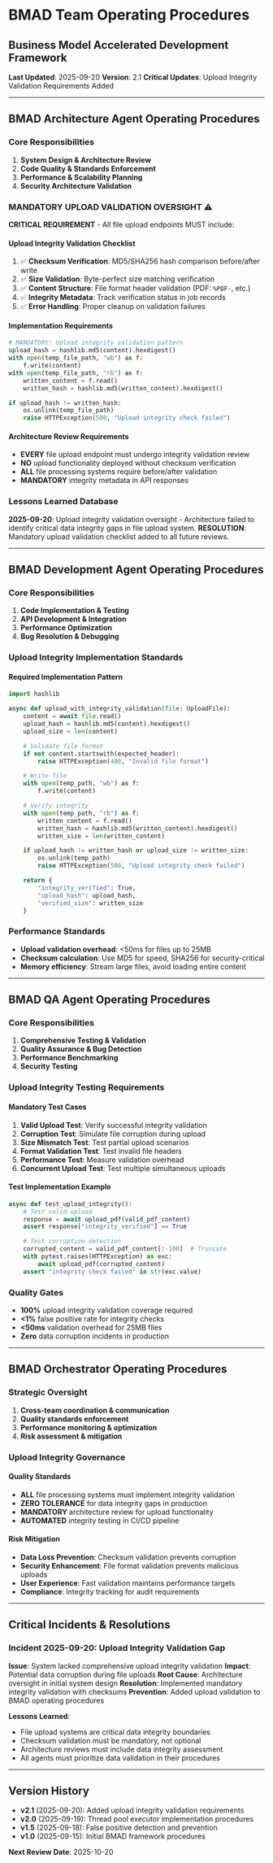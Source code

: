 # BMAD Team Operating Procedures
## Business Model Accelerated Development Framework

**Last Updated**: 2025-09-20
**Version**: 2.1
**Critical Updates**: Upload Integrity Validation Requirements Added

---

## BMAD Architecture Agent Operating Procedures

### Core Responsibilities
1. **System Design & Architecture Review**
2. **Code Quality & Standards Enforcement**
3. **Performance & Scalability Planning**
4. **Security Architecture Validation**

### MANDATORY UPLOAD VALIDATION OVERSIGHT ⚠️
**CRITICAL REQUIREMENT** - All file upload endpoints MUST include:

#### Upload Integrity Validation Checklist
1. ✅ **Checksum Verification**: MD5/SHA256 hash comparison before/after write
2. ✅ **Size Validation**: Byte-perfect size matching verification
3. ✅ **Content Structure**: File format header validation (PDF: `%PDF-`, etc.)
4. ✅ **Integrity Metadata**: Track verification status in job records
5. ✅ **Error Handling**: Proper cleanup on validation failures

#### Implementation Requirements
```python
# MANDATORY: Upload integrity validation pattern
upload_hash = hashlib.md5(content).hexdigest()
with open(temp_file_path, "wb") as f:
    f.write(content)
with open(temp_file_path, "rb") as f:
    written_content = f.read()
    written_hash = hashlib.md5(written_content).hexdigest()

if upload_hash != written_hash:
    os.unlink(temp_file_path)
    raise HTTPException(500, "Upload integrity check failed")
```

#### Architecture Review Requirements
- **EVERY** file upload endpoint must undergo integrity validation review
- **NO** upload functionality deployed without checksum verification
- **ALL** file processing systems require before/after validation
- **MANDATORY** integrity metadata in API responses

### Lessons Learned Database
**2025-09-20**: Upload integrity validation oversight - Architecture failed to identify critical data integrity gaps in file upload system. **RESOLUTION**: Mandatory upload validation checklist added to all future reviews.

---

## BMAD Development Agent Operating Procedures

### Core Responsibilities
1. **Code Implementation & Testing**
2. **API Development & Integration**
3. **Performance Optimization**
4. **Bug Resolution & Debugging**

### Upload Integrity Implementation Standards
#### Required Implementation Pattern
```python
import hashlib

async def upload_with_integrity_validation(file: UploadFile):
    content = await file.read()
    upload_hash = hashlib.md5(content).hexdigest()
    upload_size = len(content)

    # Validate file format
    if not content.startswith(expected_header):
        raise HTTPException(400, "Invalid file format")

    # Write file
    with open(temp_path, "wb") as f:
        f.write(content)

    # Verify integrity
    with open(temp_path, "rb") as f:
        written_content = f.read()
        written_hash = hashlib.md5(written_content).hexdigest()
        written_size = len(written_content)

    if upload_hash != written_hash or upload_size != written_size:
        os.unlink(temp_path)
        raise HTTPException(500, "Upload integrity check failed")

    return {
        "integrity_verified": True,
        "upload_hash": upload_hash,
        "verified_size": written_size
    }
```

### Performance Standards
- **Upload validation overhead**: <50ms for files up to 25MB
- **Checksum calculation**: Use MD5 for speed, SHA256 for security-critical
- **Memory efficiency**: Stream large files, avoid loading entire content

---

## BMAD QA Agent Operating Procedures

### Core Responsibilities
1. **Comprehensive Testing & Validation**
2. **Quality Assurance & Bug Detection**
3. **Performance Benchmarking**
4. **Security Testing**

### Upload Integrity Testing Requirements
#### Mandatory Test Cases
1. **Valid Upload Test**: Verify successful integrity validation
2. **Corruption Test**: Simulate file corruption during upload
3. **Size Mismatch Test**: Test partial upload scenarios
4. **Format Validation Test**: Test invalid file headers
5. **Performance Test**: Measure validation overhead
6. **Concurrent Upload Test**: Test multiple simultaneous uploads

#### Test Implementation Example
```python
async def test_upload_integrity():
    # Test valid upload
    response = await upload_pdf(valid_pdf_content)
    assert response["integrity_verified"] == True

    # Test corruption detection
    corrupted_content = valid_pdf_content[:-100]  # Truncate
    with pytest.raises(HTTPException) as exc:
        await upload_pdf(corrupted_content)
    assert "integrity check failed" in str(exc.value)
```

### Quality Gates
- **100%** upload integrity validation coverage required
- **<1%** false positive rate for integrity checks
- **<50ms** validation overhead for 25MB files
- **Zero** data corruption incidents in production

---

## BMAD Orchestrator Operating Procedures

### Strategic Oversight
1. **Cross-team coordination & communication**
2. **Quality standards enforcement**
3. **Performance monitoring & optimization**
4. **Risk assessment & mitigation**

### Upload Integrity Governance
#### Quality Standards
- **ALL** file processing systems must implement integrity validation
- **ZERO TOLERANCE** for data integrity gaps in production
- **MANDATORY** architecture review for upload functionality
- **AUTOMATED** integrity testing in CI/CD pipeline

#### Risk Mitigation
- **Data Loss Prevention**: Checksum validation prevents corruption
- **Security Enhancement**: File format validation prevents malicious uploads
- **User Experience**: Fast validation maintains performance targets
- **Compliance**: Integrity tracking for audit requirements

---

## Critical Incidents & Resolutions

### Incident 2025-09-20: Upload Integrity Validation Gap
**Issue**: System lacked comprehensive upload integrity validation
**Impact**: Potential data corruption during file uploads
**Root Cause**: Architecture oversight in initial system design
**Resolution**: Implemented mandatory integrity validation with checksums
**Prevention**: Added upload validation to BMAD operating procedures

**Lessons Learned**:
- File upload systems are critical data integrity boundaries
- Checksum validation must be mandatory, not optional
- Architecture reviews must include data integrity assessment
- All agents must prioritize data validation in their procedures

---

## Version History
- **v2.1** (2025-09-20): Added upload integrity validation requirements
- **v2.0** (2025-09-19): Thread pool executor implementation procedures
- **v1.5** (2025-09-18): False positive detection and prevention
- **v1.0** (2025-09-15): Initial BMAD framework procedures

**Next Review Date**: 2025-10-20